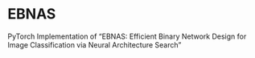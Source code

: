 # EBNAS
PyTorch Implementation of “EBNAS: Efficient Binary Network Design for Image Classification via Neural Architecture Search”
